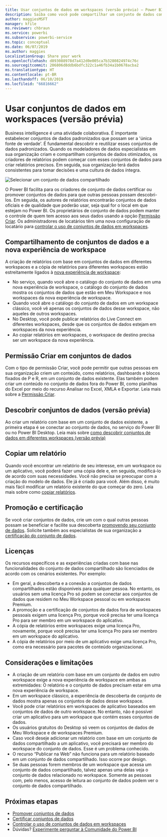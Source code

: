 ```yaml
---
title: Usar conjuntos de dados em workspaces (versão prévia) – Power BI
description: Saiba como você pode compartilhar um conjunto de dados com usuários em toda a organização. Em seguida, eles podem criar relatórios com base no conjunto de dados em seus próprios workspaces.
author: maggiesMSFT
manager: kfile
ms.reviewer: chbraun
ms.service: powerbi
ms.subservice: powerbi-service
ms.topic: conceptual
ms.date: 06/07/2019
ms.author: maggies
LocalizationGroup: Share your work
ms.openlocfilehash: d893088978d7a412d0e005ca7b3280824974c76c
ms.sourcegitcommit: 206806d8ddb6bdfc322c1a46fb34a1b0678acba2
ms.translationtype: HT
ms.contentlocale: pt-BR
ms.lasthandoff: 06/10/2019
ms.locfileid: "66816662"
---
```

# <a name="use-datasets-across-workspaces-preview"></a>Usar conjuntos de dados em workspaces (versão prévia)

Business intelligence é uma atividade colaborativa. É importante estabelecer conjuntos de dados padronizados que possam ser a 'única fonte de verdade'. É fundamental descobrir e reutilizar esses conjuntos de dados padronizados. Quando os modeladores de dados especialistas em sua organização criam e compartilham conjuntos de dados otimizados, os criadores de relatórios podem começar com esses conjuntos de dados para criar relatórios precisos. Em seguida, sua organização terá dados consistentes para tomar decisões e uma cultura de dados íntegra.

![Selecionar um conjunto de dados compartilhado](media/service-datasets-across-workspaces/power-bi-select-shared-dataset.png)

O Power BI facilita para os criadores de conjunto de dados certificar ou promover conjuntos de dados para que outras pessoas possam descobri-los. Em seguida, os autores de relatórios encontrarão conjuntos de dados oficiais e de qualidade que poderão usar, seja qual for o local em que estejam no Power BI. Os proprietários de conjunto de dados podem manter o controle de quem tem acesso aos seus dados usando a opção [Permissão Criar](service-datasets-build-permissions.md#build-permissions-for-shared-datasets). Os administradores de locatários têm uma nova configuração de locatário para [controlar o uso de conjuntos de dados em workspaces](service-datasets-admin-across-workspaces.md).

## <a name="dataset-sharing-and-the-new-workspace-experience"></a>Compartilhamento de conjuntos de dados e a nova experiência de workspace

A criação de relatórios com base em conjuntos de dados em diferentes workspaces e a cópia de relatórios para diferentes workspaces estão estreitamente ligados à [nova experiência de workspace](service-create-the-new-workspaces.md):

- No serviço, quando você abre o catálogo do conjunto de dados em uma nova experiência de workspace, o catálogo do conjunto de dados mostra os conjuntos de dados que estão em Meu Workspace e nos workspaces da nova experiência de workspace. 
- Quando você abre o catálogo do conjunto de dados em um workspace clássico, você vê apenas os conjuntos de dados desse workspace, não aqueles de outros workspaces.
- No Desktop, você pode publicar relatórios do Live Connect em diferentes workspaces, desde que os conjuntos de dados estejam em workspaces da nova experiência.
- Ao copiar relatórios em workspaces, o workspace de destino precisa ser um workspace da nova experiência.

## <a name="build-permission-for-datasets"></a>Permissão Criar em conjuntos de dados

Com o tipo de permissão Criar, você pode permitir que outras pessoas em sua organização criem um conteúdo, como relatórios, dashboards e blocos fixados de P e R, em um conjunto de dados existente. Elas também podem criar um conteúdo no conjunto de dados fora do Power BI, como planilhas do Excel por meio do recurso Analisar no Excel, XMLA e Exportar. Leia mais sobre a [Permissão Criar](service-datasets-build-permissions.md#build-permissions-for-shared-datasets).

## <a name="discover-datasets-preview"></a>Descobrir conjuntos de dados (versão prévia)

Ao criar um relatório com base em um conjunto de dados existente, a primeira etapa é se conectar ao conjunto de dados, no serviço do Power BI ou no Power BI Desktop. Leia mais sobre [como descobrir conjuntos de dados em diferentes workspaces (versão prévia)](service-datasets-discover-across-workspaces.md)

## <a name="copy-a-report"></a>Copiar um relatório

Quando você encontrar um relatório de seu interesse, em um workspace ou um aplicativo, você poderá fazer uma cópia dele e, em seguida, modificá-lo de acordo com suas necessidades. Você não precisa se preocupar com a criação do modelo de dados. Ele já é criado para você. Além disso, é muito mais fácil modificar um relatório existente do que começar do zero. Leia mais sobre como [copiar relatórios](service-datasets-copy-reports.md).

## <a name="promotion-and-certification"></a>Promoção e certificação

Se você criar conjuntos de dados, crie um com o qual outras pessoas possam se beneficiar e facilite sua descoberta [promovendo seu conjunto de dados](service-datasets-promote.md). Solicite também aos especialistas de sua organização a [certificação do conjunto de dados](service-datasets-certify.md).

## <a name="licensing"></a>Licenças

Os recursos específicos e as experiências criadas com base nas funcionalidades do conjunto de dados compartilhado são licenciados de acordo com os cenários existentes.  Por exemplo:

- Em geral, a descoberta e a conexão a conjuntos de dados compartilhados estão disponíveis para qualquer pessoa. No entanto, os usuários sem uma licença Pro só podem se conectar aos conjuntos de dados que residem no Meu Workspace pessoal ou em workspaces Premium.
- A promoção e a certificação de conjuntos de dados fora de workspaces pessoais exigem uma licença Pro, porque você precisa ter uma licença Pro para ser membro em um workspace do aplicativo.
- A cópia de relatórios entre workspaces exige uma licença Pro, novamente, porque você precisa ter uma licença Pro para ser membro em um workspace do aplicativo.
- A cópia de relatórios por meio de um aplicativo exige uma licença Pro, como era necessário para pacotes de conteúdo organizacional.

## <a name="considerations-and-limitations"></a>Considerações e limitações

- A criação de um relatório com base em um conjunto de dados em outro workspace exige a nova experiência de workspace em ambas as extremidades: O relatório e o conjunto de dados precisam estar em uma nova experiência de workspace.
- Em um workspace clássico, a experiência de descoberta de conjunto de dados mostra apenas os conjuntos de dados desse workspace.
- Você pode criar relatórios em workspaces de aplicativo baseados em conjuntos de dados de outro workspace. No entanto, não é possível criar um aplicativo para um workspace que contém esses conjuntos de dados.
- Os usuários gratuitos do Desktop só veem os conjuntos de dados de Meu Workspace e de workspaces Premium.
- Caso você deseje adicionar um relatório com base em um conjunto de dados compartilhado a um aplicativo, você precisará ser membro do workspace do conjunto de dados. Esse é um problema conhecido.
- O recurso “Publicar na Web” não funciona para um relatório baseado em um conjunto de dados compartilhado. Isso ocorre por design.
- Se duas pessoas forem membros de um workspace que acessa um conjunto de dados compartilhado, talvez apenas uma delas veja o conjunto de dados relacionado no workspace. Somente as pessoas com, pelo menos, acesso de leitura ao conjunto de dados podem ver o conjunto de dados compartilhado. 

## <a name="next-steps"></a>Próximas etapas

- [Promover conjuntos de dados](service-datasets-promote.md)
- [Certificar conjuntos de dados](service-datasets-certify.md)
- [Controlar o uso de conjuntos de dados em workspaces](service-datasets-admin-across-workspaces.md)
- Dúvidas? [Experimente perguntar à Comunidade do Power BI](http://community.powerbi.com/)
